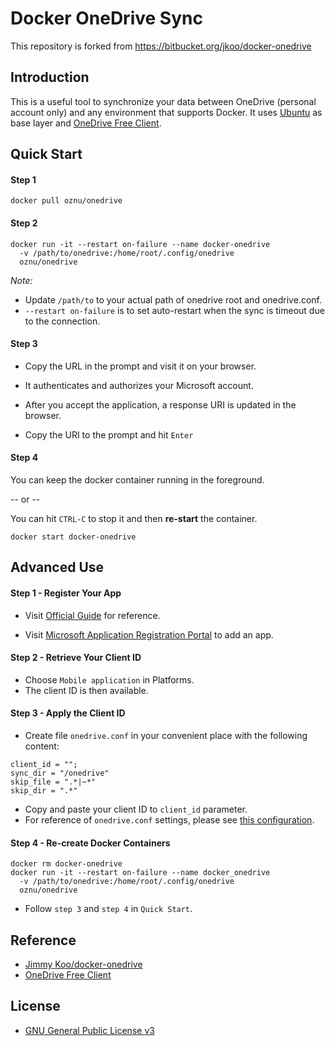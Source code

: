 # Docker OneDrive Sync

This repository is forked from https://bitbucket.org/jkoo/docker-onedrive

## Introduction

This is a useful tool to synchronize your data between OneDrive (personal account only) and any environment that supports Docker. It uses [Ubuntu](https://hub.docker.com/_/ubuntu/) as base layer and [OneDrive Free Client](https://github.com/skilion/onedrive).


## Quick Start

#### Step 1

```shell
docker pull oznu/onedrive
```

#### Step 2

```shell
docker run -it --restart on-failure --name docker-onedrive
  -v /path/to/onedrive:/home/root/.config/onedrive
  oznu/onedrive
```

*Note:*

- Update `/path/to` to your actual path of onedrive root and onedrive.conf.
- `--restart on-failure` is to set auto-restart when the sync is timeout due to the connection.

#### Step 3

* Copy the URL in the prompt and visit it on your browser.

* It authenticates and authorizes your Microsoft account.

* After you accept the application, a response URI is updated in the browser.

* Copy the URI to the prompt and hit `Enter`

#### Step 4

You can keep the docker container running in the foreground.

-- or --

You can hit `CTRL-C` to stop it and then **re-start** the container.

```shell
docker start docker-onedrive
```



## Advanced Use

#### Step 1 - Register Your App

* Visit [Official Guide](https://dev.onedrive.com/app-registration.htm) for reference.


* Visit [Microsoft Application Registration Portal](https://apps.dev.microsoft.com/?referrer=https%3A%2F%2Fdev.onedrive.com%2Fapp-registration.htm) to add an app.

#### Step 2 - Retrieve Your Client ID

* Choose `Mobile application` in Platforms.
* The client ID is then available.

#### Step 3 - Apply the Client ID

* Create file `onedrive.conf` in your convenient place with the following content:

```
client_id = "";
sync_dir = "/onedrive"
skip_file = ".*|~*"
skip_dir = ".*"
```

* Copy and paste your client ID to `client_id` parameter.
* For reference of `onedrive.conf` settings, please see [this configuration](https://github.com/skilion/onedrive#configuration).

#### Step 4 - Re-create Docker Containers

```
docker rm docker-onedrive
docker run -it --restart on-failure --name docker_onedrive
  -v /path/to/onedrive:/home/root/.config/onedrive
  oznu/onedrive
```

* Follow `step 3` and `step 4` in `Quick Start`.



## Reference

* [Jimmy Koo/docker-onedrive](https://bitbucket.org/jkoo/docker-onedrive)
* [OneDrive Free Client](https://github.com/skilion/onedrive)



## License

* [GNU General Public License v3](http://www.gnu.org/licenses/gpl-3.0.en.html)
